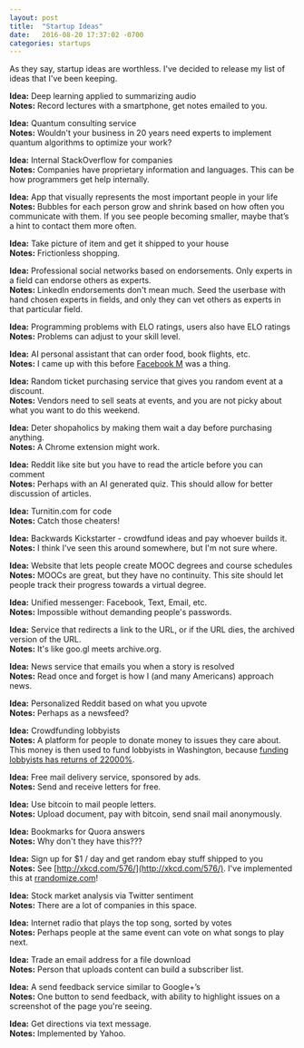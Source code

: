 ```yaml
---
layout: post
title:  "Startup Ideas"
date:   2016-08-20 17:37:02 -0700
categories: startups
---
```

As they say, startup ideas are worthless. I've decided to release my list of ideas that I've been keeping. 

**Idea:** Deep learning applied to summarizing audio    
**Notes:** Record lectures with a smartphone, get notes emailed to you. 

**Idea:** Quantum consulting service  
**Notes:** Wouldn't your business in 20 years need experts to implement quantum algorithms to optimize your work?

**Idea:** Internal StackOverflow for companies   
**Notes:** Companies have proprietary information and languages. This can be how programmers get help internally. 

**Idea:** App that visually represents the most important people in your life  
**Notes:**  Bubbles for each person grow and shrink based on how often you communicate with them. If you see people becoming smaller, maybe that’s a hint to contact them more often.

**Idea:** Take picture of item and get it shipped to your house  
**Notes:** Frictionless shopping.

**Idea:** Professional social networks based on endorsements. Only experts in a field can endorse others as experts.  
**Notes:** LinkedIn endorsements don't mean much. Seed the userbase with hand chosen experts in fields, and only they can vet others as experts in that particular field. 

**Idea:** Programming problems with ELO ratings, users also have ELO ratings  
**Notes:** Problems can adjust to your skill level.

**Idea:** AI personal assistant that can order food, book flights, etc.   
**Notes:** I came up with this before [Facebook M](http://www.wired.com/2015/08/facebook-launches-m-new-kind-virtual-assistant/) was a thing.

**Idea:** Random ticket purchasing service that gives you random event at a discount.  
**Notes:** Vendors need to sell seats at events, and you are not picky about what you want to do this weekend.

**Idea:** Deter shopaholics by making them wait a day before purchasing anything.  
**Notes:** A Chrome extension might work.

**Idea:** Reddit like site but you have to read the article before you can comment  
**Notes:** Perhaps with an AI generated quiz. This should allow for better discussion of articles.

**Idea:** Turnitin.com for code   
**Notes:** Catch those cheaters!

**Idea:** Backwards Kickstarter - crowdfund ideas and pay whoever builds it.  
**Notes:** I think I've seen this around somewhere, but I'm not sure where.

**Idea:** Website that lets people create MOOC degrees and course schedules  
**Notes:** MOOCs are great, but they have no continuity. This site should let people track their progress towards a virtual degree.

**Idea:** Unified messenger: Facebook, Text, Email, etc.  
**Notes:** Impossible without demanding people's passwords.

**Idea:** Service that redirects a link to the URL, or if the URL dies, the archived version of the URL.  
**Notes:** It's like goo.gl meets archive.org.

**Idea:** News service that emails you when a story is resolved  
**Notes:** Read once and forget is how I (and many Americans) approach news. 

**Idea:** Personalized Reddit based on what you upvote  
**Notes:** Perhaps as a newsfeed?

**Idea:** Crowdfunding lobbyists  
**Notes:** A platform for people to donate money to issues they care about. This money is then used to fund lobbyists in Washington, because [funding lobbyists has returns of 22000%](http://www.npr.org/sections/money/2012/01/06/144737864/forget-stocks-or-bonds-invest-in-a-lobbyist).

**Idea:** Free mail delivery service, sponsored by ads.  
**Notes:** Send and receive letters for free.

**Idea:** Use bitcoin to mail people letters.  
**Notes:** Upload document, pay with bitcoin, send snail mail anonymously. 

**Idea:** Bookmarks for Quora answers  
**Notes:** Why don't they have this???

**Idea:** Sign up for $1 / day and get random ebay stuff shipped to you  
**Notes:** See [http://xkcd.com/576/](http://xkcd.com/576/). I've implemented this at [rrandomize.com](https://rrandomize.com)!

**Idea:** Stock market analysis via Twitter sentiment  
**Notes:** There are a lot of companies in this space.

**Idea:** Internet radio that plays the top song, sorted by votes  
**Notes:** Perhaps people at the same event can vote on what songs to play next.

**Idea:** Trade an email address for a file download  
**Notes:** Person that uploads content can build a subscriber list. 

**Idea:** A send feedback service similar to Google+’s  
**Notes:** One button to send feedback, with ability to highlight issues on a screenshot of the page you're seeing.

**Idea:** Get directions via text message.   
**Notes:** Implemented by Yahoo.





